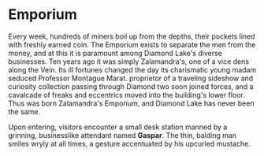 # Emporium

Every week, hundreds of miners boil up from the depths, their pockets lined with freshly earned coin. The Emporium exists to separate the men from the money, and at this it is paramount among Diamond Lake's diverse businesses. Ten years ago it was simply Zalamandra's, one of a vice dens along the Vein. Its ill fortunes changed the day its charismatic young madam seduced Professor Montague Marat. proprietor of a traveling sideshow and curiosity collection passing through Diamond two soon joined forces, and a cavalcade of freaks and eccentrics moved into the building's lower floor. Thus was born Zalamandra's Emporium, and Diamond Lake has never been the same. 

Upon entering, visitors encounter a small desk station manned by a grinning, businesslike attendant named **Gaspar**. The thin, balding man smiles wryly at all times, a gesture accentuated by his upcurled mustache.